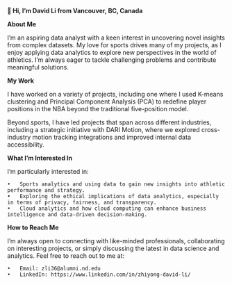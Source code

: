****👋 Hi, I’m David Li from Vancouver, BC, Canada****

**About Me**

I’m an aspiring data analyst with a keen interest in uncovering novel insights from complex datasets. My love for sports drives many of my projects, as I enjoy applying data analytics to explore new perspectives in the world of athletics. I’m always eager to tackle challenging problems and contribute meaningful solutions.

**My Work**

I have worked on a variety of projects, including one where I used K-means clustering and Principal Component Analysis (PCA) to redefine player positions in the NBA beyond the traditional five-position model.

Beyond sports, I have led projects that span across different industries, including a strategic initiative with DARI Motion, where we explored cross-industry motion tracking integrations and improved internal data accessibility. 

**What I’m Interested In**

I’m particularly interested in:

	•	Sports analytics and using data to gain new insights into athletic performance and strategy.
	•	Exploring the ethical implications of data analytics, especially in terms of privacy, fairness, and transparency.
	•	Cloud analytics and how cloud computing can enhance business intelligence and data-driven decision-making.

**How to Reach Me**

I’m always open to connecting with like-minded professionals, collaborating on interesting projects, or simply discussing the latest in data science and analytics. Feel free to reach out to me at:

	•	Email: zli36@alumni.nd.edu
	•	LinkedIn: https://www.linkedin.com/in/zhiyong-david-li/


<!---
d1li2000/d1li2000 is a ✨ special ✨ repository because its `README.md` (this file) appears on your GitHub profile.
You can click the Preview link to take a look at your changes.
--->
